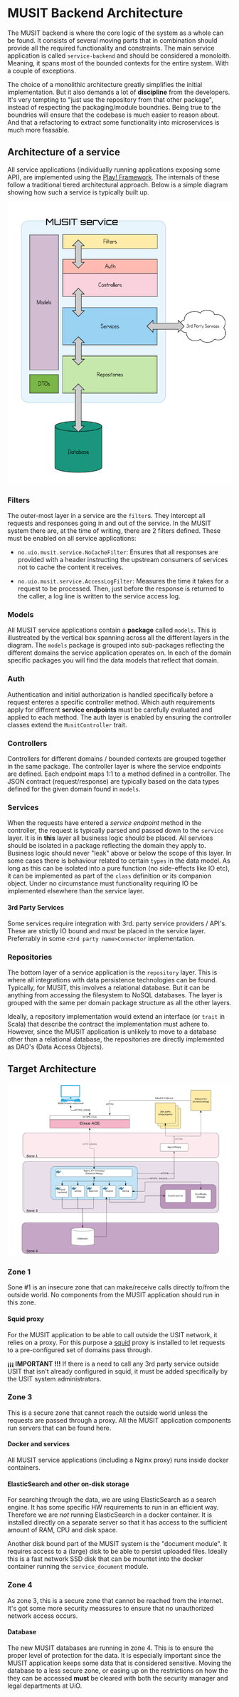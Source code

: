 # MUSIT Backend Architecture

The MUSIT backend is where the core logic of the system as a whole can be found. It consists of several moving parts that in combination should provide all the required functionality and constraints. The main service application is called `service-backend` and should be considered a monoloith. Meaning, it spans most of the bounded contexts for the entire system. With a couple of exceptions.

The choice of a monolithic architecture greatly simplifies the initial implementation. But it also demands a lot of **discipline** from the developers. It's very tempting to "just use the repository from that other package", instead of respecting the packaging/module boundries. Being true to the boundries will ensure that the codebase is much easier to reason about. And that a refactoring to extract some functionality into microservices is much more feasable.

## Architecture of a service

All service applications (individually running applications exposing some API), are implemented using the [Play! Framework](https://playframework.com). The internals of these follow a traditional tiered architectural approach. Below is a simple diagram showing how such a service is typically built up.

![play-service-architecture](../images/service-architecture.png)

### Filters

The outer-most layer in a service are the `filter`s. They intercept all requests and responses going in and out of the service. In the MUSIT system there are, at the time of writing, there are 2 filters defined. These must be enabled on all service applications:

* `no.uio.musit.service.NoCacheFilter`: Ensures that all responses are provided with a header instructing the upstream consumers of services not to cache the content it receives.

* `no.uio.musit.service.AccessLogFilter`: Measures the time it takes for a request to be processed. Then, just before the response is returned to the caller, a log line is written to the service access log.

### Models

All MUSIT service applications contain a **package** called `models`. This is illustreated by the vertical box spanning across all the different layers in the diagram. The `models` package is grouped into sub-packages reflecting the different domains the service application operates on. In each of the domain specific packages you will find the data models that reflect that domain.

### Auth

Authentication and initial authorization is handled specifically before a request enteres a specific controller method. Which auth requirements apply for different **service endpoints** must be carefully evaluated and applied to each method. The auth layer is enabled by ensuring the controller classes extend the `MusitController` trait.

### Controllers

Controllers for different domains / bounded contexts are grouped together in the same package. The controller layer is where the service endpoints are defined. Each endpoint maps 1:1 to a method defined in a controller. The JSON contract (request/response) are typically based on the data types defined for the given domain found in `models`.

### Services

When the requests have entered a _service endpoint_ method in the controller, the request is typically parsed and passed down to the `service` layer. It is in **this** layer all business logic should be placed. All services should be isolated in a package reflecting the domain they apply to. Business logic should never "leak" above or below the scope of this layer. In some cases there is behaviour related to certain `types` in the data model. As long as this can be isolated into a pure function (no side-effects like IO etc), it can be implemented as part of the `class` definition or its companion object. Under no circumstance must functionality requiring IO be implemented elsewhere than the service layer.

#### 3rd Party Services

Some services require integration with 3rd. party service providers / API's. These are strictly IO bound and _must_ be placed in the service layer. Preferrably in some `<3rd party name>Connector` implementation.

### Repositories

The bottom layer of a service application is the `repository` layer. This is where all integrations with data persistence technologies can be found. Typically, for MUSIT, this involves a relational database. But it can be anything from accessing the filesystem to NoSQL databases. The layer is grouped with the same per domain package structure as all the other layers.

Ideally, a repository implementation would extend an interface (or `trait` in Scala) that describe the contract the implementation must adhere to. However, since the MUSIT application is unlikely to move to a database other than a relational database, the repositories are directly implemented as DAO's (Data Access Objects). 


## Target Architecture

![target-architecture](../images/target-architecture.png)

### Zone 1

Sone \#1 is an insecure zone that can make/receive calls directly to/from the outside world. No components from the MUSIT application should run in this zone.

#### Squid proxy

For the MUSIT application to be able to call outside the USIT network, it relies on a proxy. For this purpose a [squid](http://www.squid-cache.org) proxy is installed to let requests to a pre-configured set of domains pass through.

**¡¡¡ IMPORTANT !!!** If there is a need to call any 3rd party service outside USIT that isn't already configured in squid, it must be added specifically by the USIT system administrators.

### Zone 3

This is a secure zone that cannot reach the outside world unless the requests are passed through a proxy. All the MUSIT application components run servers that can be found here.

#### Docker and services

All MUSIT service applications (including a Nginx proxy) runs inside docker containers.

#### ElasticSearch and other on-disk storage

For searching through the data, we are using ElasticSearch as a search engine. It has some specific HW requirements to run in an efficient way. Therefore we are _not_ running ElasticSearch in a docker container. It is installed directly on a separate server so that it has access to the sufficient amount of RAM, CPU and disk space.

Another disk bound part of the MUSIT system is the "document module". It requires access to a (large) disk to be able to persist uploaded files. Ideally this is a fast network SSD disk that can be mountet into the docker container running the `service_document` module.

### Zone 4

As zone 3, this is a secure zone that cannot be reached from the internet. It's got some more security meassures to ensure that no unauthorized network access occurs.

#### Database

The new MUSIT databases are running in zone 4. This is to ensure the proper level of protection for the data. It is especially important since the MUSIT application keeps some data that is considered sensitive. Moving the database to a less secure zone, or easing up on the restrictions on how the they can be accessed **must** be cleared with both the security manager and legal departments at UiO.